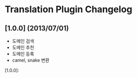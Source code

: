 # Translation Plugin Changelog


## [1.0.0] (2013/07/01)
- 도메인 검색
- 도메인 추천
- 도메인 등록
- camel, snake 변환

[1.0.0]: 
